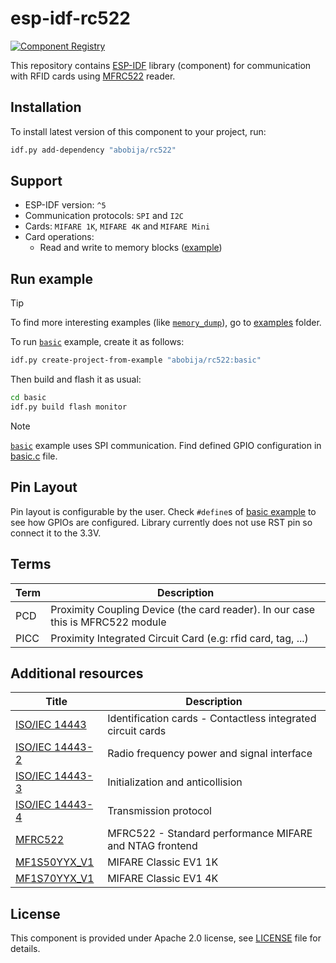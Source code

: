 # esp-idf-rc522

[![Component Registry](https://components.espressif.com/components/abobija/rc522/badge.svg)](https://components.espressif.com/components/abobija/rc522)

This repository contains [ESP-IDF](https://github.com/espressif/esp-idf) library (component) for communication with RFID cards using [MFRC522](https://www.nxp.com/docs/en/data-sheet/MFRC522.pdf) reader.

## Installation

To install latest version of this component to your project, run:

```bash
idf.py add-dependency "abobija/rc522"
```

## Support

- ESP-IDF version: `^5`
- Communication protocols: `SPI` and `I2C`
- Cards: `MIFARE 1K`, `MIFARE 4K` and `MIFARE Mini`
- Card operations:
    - Read and write to memory blocks ([example](examples/read_write))

## Run example

> [!TIP]
> To find more interesting examples (like [`memory_dump`](examples/memory_dump)), go to [examples](examples) folder.

To run [`basic`](examples/basic) example, create it as follows:

```bash
idf.py create-project-from-example "abobija/rc522:basic"
```

Then build and flash it as usual:

```bash
cd basic
idf.py build flash monitor
```

> [!NOTE]
> [`basic`](examples/basic) example uses SPI communication. Find defined GPIO configuration in [basic.c](examples/basic/main/basic.c) file.

## Pin Layout

Pin layout is configurable by the user. Check `#define`s of [basic example](examples/basic/main/basic.c) to see how GPIOs are configured. Library currently does not use RST pin so connect it to the 3.3V.

## Terms

| Term | Description |
| ---- | ----------- |
| PCD  | Proximity Coupling Device (the card reader). In our case this is MFRC522 module |
| PICC | Proximity Integrated Circuit Card (e.g: rfid card, tag, ...) |

## Additional resources

| Title | Description |
| ----- | ----------- |
| [ISO/IEC 14443](https://en.wikipedia.org/wiki/ISO/IEC_14443) | Identification cards - Contactless integrated circuit cards |
| [ISO/IEC 14443-2](http://www.emutag.com/iso/14443-2.pdf) | Radio frequency power and signal interface |
| [ISO/IEC 14443-3](http://www.emutag.com/iso/14443-3.pdf) | Initialization and anticollision |
| [ISO/IEC 14443-4](http://www.emutag.com/iso/14443-4.pdf) | Transmission protocol |
| [MFRC522](https://www.nxp.com/docs/en/data-sheet/MFRC522.pdf) | MFRC522 - Standard performance MIFARE and NTAG frontend |
| [MF1S50YYX_V1](https://www.nxp.com/docs/en/data-sheet/MF1S50YYX_V1.pdf) | MIFARE Classic EV1 1K |
| [MF1S70YYX_V1](https://www.nxp.com/docs/en/data-sheet/MF1S70YYX_V1.pdf) | MIFARE Classic EV1 4K |


## License

This component is provided under Apache 2.0 license, see [LICENSE](LICENSE) file for details.

